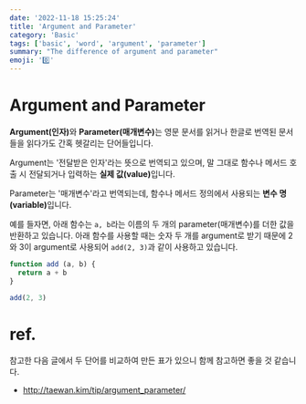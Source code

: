 ```yaml
---
date: '2022-11-18 15:25:24'
title: 'Argument and Parameter'
category: 'Basic'
tags: ['basic', 'word', 'argument', 'parameter']
summary: "The difference of argument and parameter"
emoji: '0️⃣'
---
```


# Argument and Parameter

<b>Argument(인자)</b>와 <b>Parameter(매개변수)</b>는 영문 문서를 읽거나 한글로 번역된 문서들을 읽다가도 간혹 헷갈리는 단어들입니다.

Argument는 '전달받은 인자'라는 뜻으로 번역되고 있으며, 말 그대로 함수나 메서드 호출 시 전달되거나 입력하는 <b>실제 값(value)</b>입니다.

Parameter는 '매개변수'라고 번역되는데, 함수나 메서드 정의에서 사용되는 <b>변수 명(variable)</b>입니다.

예를 들자면, 아래 함수는 `a, b`라는 이름의 두 개의 parameter(매개변수)를 더한 값을 반환하고 있습니다. 아래 함수를 사용할 때는 숫자 두 개를 argument로 받기 때문에 2와 3이 argument로 사용되어 `add(2, 3)`과 같이 사용하고 있습니다. 
```ts
function add (a, b) {
  return a + b
}

add(2, 3)

```


# ref.
참고한 다음 글에서 두 단어를 비교하여 만든 표가 있으니 함께 참고하면 좋을 것 같습니다.
- http://taewan.kim/tip/argument_parameter/